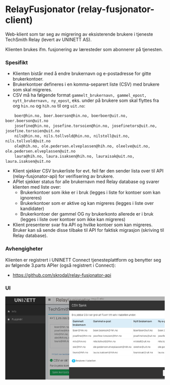 # RelayFusjonator (relay-fusjonator-client)

Web-klient som tar seg av migrering av eksisterende brukere i tjeneste TechSmith Relay (levert av UNINETT AS). 

Klienten brukes ifm. fusjonering av læresteder som abonnerer på tjenesten. 

### Spesifikt

- Klienten bistår med å endre brukernavn og e-postadresse for gitte brukerkontoer.
- Brukerkontoer defineres i en komma-separert liste (CSV) med brukere som skal migreres. 
- CSV må ha følgende format `gammelt_brukernavn, gammel_epost, nytt_brukernavn, ny_epost`, eks. under på brukere som skal flyttes fra org `hin.no` og `hih.no` til org `uit.no`:

```
    boer@hin.no, boer.boerson@hin.no, boerboer@uit.no, boer.boerson@uit.no
    josefine@hin.no, josefine.torsoien@hin.no, josefinetors@uit.no, josefine.torsoien@uit.no
    nils@hin.no, nils.tollvold@hin.no, nilstoll@uit.no, nils.tollvold@uit.no
    ole@hih.no, ole.pedersen.elveplassen@hih.no, oleelve@uit.no, ole.pedersen.elveplassen@uit.no
    laura@hih.no, laura.isaksen@hih.no, lauraisak@uit.no, laura.isaksen@uit.no
```

- Klient sjekker CSV brukerliste for evt. feil før den sender lista over til API (relay-fusjonator-api) for verifisering av brukere. 
- APIet sjekker status for alle brukernavn med Relay database og svarer klienten med liste over:
   - Brukerkontoer som ikke er i bruk (legges i liste for kontoer som kan ignoreres)
   - Brukerkontoer som er aktive og kan migreres (legges i liste over kandidater)
   - Brukerkontoer der gammel OG ny brukerkonto allerede er i bruk (legges i liste over kontoer som ikke kan migreres) 
- Klient presenterer svar fra API og hvilke kontoer som kan migreres. Bruker kan så sende disse tilbake til API for faktisk migrasjon (skriving til Relay database).

### Avhengigheter

Klienten er registrert i UNINETT Connect tjenesteplattform og benytter seg av følgende 3.parts APIer (også registrert i Connect):

- https://github.com/skrodal/relay-fusjonator-api

### UI 

![Preview](/app/img/RelayFusjonator.png)